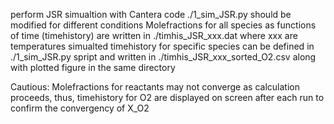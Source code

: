 perform JSR simualtion with Cantera code
./1_sim_JSR.py should be modified for different conditions
Molefractions for all species as functions of time (timehistory) are written in ./timhis_JSR_xxx.dat where xxx are temperatures simualted
timehistory for specific species can be defined in ./1_sim_JSR.py spript and written in ./timhis_JSR_xxx_sorted_O2.csv along with plotted figure in the same directory

Cautious:
Molefractions for reactants may not converge as calculation proceeds, thus, timehistory for O2 are displayed on screen after each run to confirm the convergency of X_O2
